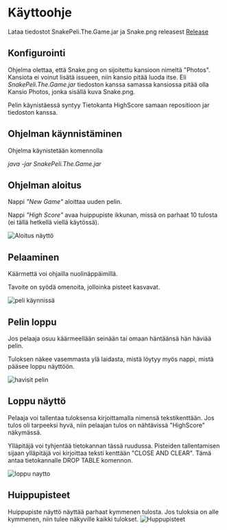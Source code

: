 # Käyttoohje #
Lataa tiedostot SnakePeli.The.Game.jar ja Snake.png releasest [Release](https://github.com/Savolainen95/otm-harjoitustyo/releases)


## Konfigurointi ##
Ohjelma olettaa, että Snake.png on sijoitettu kansioon nimeltä "Photos". 
Kansiota ei voinut lisätä issueen, niin kansio pitää luoda itse.
Eli *SnakePeli.The.Game.jar* tiedoston kanssa samassa kansiossa pitää olla Kansio Photos, jonka sisällä kuva Snake.png.

Pelin käynistäessä syntyy Tietokanta HighScore samaan repositioon jar tiedoston kanssa.

## Ohjelman käynnistäminen ##
Ohjelma käynistetään komennolla

*java -jar SnakePeli.The.Game.jar*

## Ohjelman aloitus ##
Nappi *"New Game"* aloittaa uuden pelin.

Nappi *"High Score"* avaa huippupiste ikkunan, missä on parhaat 10 tulosta (ei tällä hetkellä viellä käytössä).

![Aloitus näyttö](https://github.com/Savolainen95/otm-harjoitustyo/blob/master/SnakePeli/Photos/aloitus.png)

## Pelaaminen ## 
Käärmettä voi ohjailla nuolinäppäimillä.

Tavoite on syödä omenoita, jolloinka pisteet kasvavat.

![peli käynnissä](https://github.com/Savolainen95/otm-harjoitustyo/blob/master/SnakePeli/Photos/pelikaynnissa.png)

## Pelin loppu ##
Jos pelaaja osuu käärmeellään seinään tai omaan häntäänsä hän häviää pelin.

Tuloksen näkee vasemmasta ylä laidasta, mistä löytyy myös nappi, mistä pääsee loppu näyttöön.

![havisit pelin](https://github.com/Savolainen95/otm-harjoitustyo/blob/master/SnakePeli/Photos/h%C3%A4vi%C3%B6.png)

## Loppu näyttö ##

Pelaaja voi tallentaa tuloksensa kirjoittamalla nimensä tekstikenttään. Jos tulos oli tarpeeksi hyvä, niin pelaajan tulos on nähtävissä "HighScore" näkymässä.

Ylläpitäjä voi tyhjentää tietokannan tässä ruudussa. Pisteiden tallentamisen sijaan ylläpitäjä voi kirjoittaa teksti kenttään "CLOSE AND CLEAR". Tämä antaa tietokannalle DROP TABLE komennon.


![loppu naytto](https://github.com/Savolainen95/otm-harjoitustyo/blob/master/SnakePeli/Photos/h%C3%A4vi%C3%B6%20ruutu.png)

## Huippupisteet ##
Huippupiste näyttö näyttää parhaat kymmenen tulosta. Jos tuloksia on alle kymmenen, niin tulee näkyville kaikki tulokset.
![Huppupisteet](https://github.com/Savolainen95/otm-harjoitustyo/blob/master/SnakePeli/Photos/huippupisteet.png)


